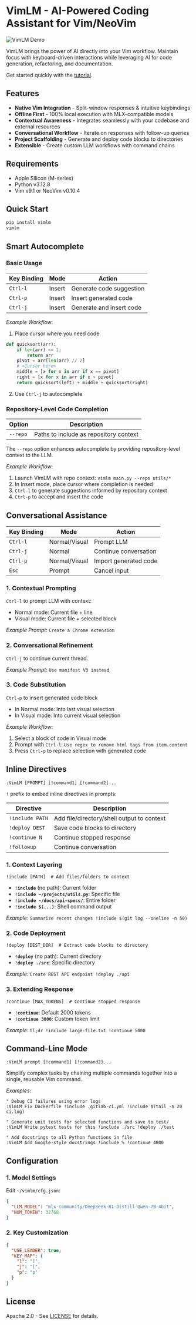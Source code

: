 # VimLM - AI-Powered Coding Assistant for Vim/NeoVim

![VimLM Demo](https://raw.githubusercontent.com/JosefAlbers/VimLM/main/assets/captioned_vimlm.gif)

VimLM brings the power of AI directly into your Vim workflow. Maintain focus with keyboard-driven interactions while leveraging AI for code generation, refactoring, and documentation.

Get started quickly with the [tutorial](tutorial.md).

## Features
- **Native Vim Integration** - Split-window responses & intuitive keybindings
- **Offline First** - 100% local execution with MLX-compatible models
- **Contextual Awareness** - Integrates seamlessly with your codebase and external resources
- **Conversational Workflow** - Iterate on responses with follow-up queries
- **Project Scaffolding** - Generate and deploy code blocks to directories
- **Extensible** - Create custom LLM workflows with command chains

## Requirements
- Apple Silicon (M-series)
- Python v3.12.8
- Vim v9.1 or NeoVim v0.10.4

## Quick Start
```bash
pip install vimlm
vimlm
```

## Smart Autocomplete  

### **Basic Usage**

| Key Binding | Mode    | Action                                  |  
|-------------|---------|-----------------------------------------|  
| `Ctrl-l`    | Insert  | Generate code suggestion                |  
| `Ctrl-p`    | Insert  | Insert generated code                   |  
| `Ctrl-j`    | Insert  | Generate and insert code                |

*Example Workflow*:  
1. Place cursor where you need code  
```python
def quicksort(arr):
    if len(arr) <= 1:
        return arr
    pivot = arr[len(arr) // 2]
    # <Cursor here>
    middle = [x for x in arr if x == pivot]
    right = [x for x in arr if x > pivot]
    return quicksort(left) + middle + quicksort(right)
```

2. Use `Ctrl-j` to autocomplete

### **Repository-Level Code Completion**

| Option     | Description                              |
|------------|------------------------------------------|
| `--repo`   | Paths to include as repository context   |

The `--repo` option enhances autocomplete by providing repository-level context to the LLM.

*Example Workflow*:
1. Launch VimLM with repo context: `vimlm main.py --repo utils/*`
2. In Insert mode, place cursor where completion is needed
3. `Ctrl-l` to generate suggestions informed by repository context
4. `Ctrl-p` to accept and insert the code

## Conversational Assistance

| Key Binding | Mode          | Action                                 |
|-------------|---------------|----------------------------------------|
| `Ctrl-l`    | Normal/Visual | Prompt LLM                             |
| `Ctrl-j`    | Normal        | Continue conversation                  |
| `Ctrl-p`    | Normal/Visual | Import generated code                  |
| `Esc`       | Prompt        | Cancel input                           |

### 1. **Contextual Prompting**
`Ctrl-l` to prompt LLM with context:
- Normal mode: Current file + line
- Visual mode: Current file + selected block

*Example Prompt*: `Create a Chrome extension`

### 2. **Conversational Refinement**
`Ctrl-j` to continue current thread.

*Example Prompt*: `Use manifest V3 instead`

### 3. **Code Substitution**
`Ctrl-p` to insert generated code block
- In Normal mode: Into last visual selection
- In Visual mode: Into current visual selection 

*Example Workflow*:  
1. Select a block of code in Visual mode  
2. Prompt with `Ctrl-l`: `Use regex to remove html tags from item.content`  
3. Press `Ctrl-p` to replace selection with generated code  

## Inline Directives
```text
:VimLM [PROMPT] [!command1] [!command2]...
```

`!` prefix to embed inline directives in prompts:

| Directive        | Description                                |
|------------------|--------------------------------------------|
| `!include PATH`  | Add file/directory/shell output to context |
| `!deploy DEST`   | Save code blocks to directory              |
| `!continue N`    | Continue stopped response                  |
| `!followup`      | Continue conversation                      |

### 1. **Context Layering**
```text
!include [PATH]  # Add files/folders to context
```
- **`!include`** (no path): Current folder  
- **`!include ~/projects/utils.py`**: Specific file  
- **`!include ~/docs/api-specs/`**: Entire folder  
- **`!include $(...)`**: Shell command output

*Example*: `Summarize recent changes !include $(git log --oneline -n 50)`

### 2. **Code Deployment**
```text
!deploy [DEST_DIR]  # Extract code blocks to directory
```
- **`!deploy`** (no path): Current directory  
- **`!deploy ./src`**: Specific directory  

*Example:* `Create REST API endpoint !deploy ./api`

### 3. **Extending Response**
```text
!continue [MAX_TOKENS]  # Continue stopped response
```
- **`!continue`**: Default 2000 tokens  
- **`!continue 3000`**: Custom token limit  

*Example:* `tl;dr !include large-file.txt !continue 5000`

## Command-Line Mode
```vim
:VimLM prompt [!command1] [!command2]...
```

Simplify complex tasks by chaining multiple commands together into a single, reusable Vim command.

*Examples*:
```vim
" Debug CI failures using error logs
:VimLM Fix Dockerfile !include .gitlab-ci.yml !include $(tail -n 20 ci.log)

" Generate unit tests for selected functions and save to test/
:VimLM Write pytest tests for this !include ./src !deploy ./test

" Add docstrings to all Python functions in file
:VimLM Add Google-style docstrings !include % !continue 4000
```

## Configuration

### 1. **Model Settings**
Edit `~/vimlm/cfg.json`:
```json
{
  "LLM_MODEL": "mlx-community/DeepSeek-R1-Distill-Qwen-7B-4bit",
  "NUM_TOKEN": 32768
}
```

### 2. **Key Customization**
```json
{
  "USE_LEADER": true,
  "KEY_MAP": {
    "l": "]",
    "j": "[",
    "p": "p" 
  }
}
```

## License

Apache 2.0 - See [LICENSE](LICENSE) for details.

